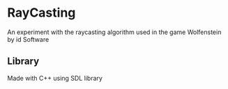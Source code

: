 # RayCasting

An experiment with the raycasting algorithm used in the game Wolfenstein by id Software

## Library
Made with C++ using SDL library
